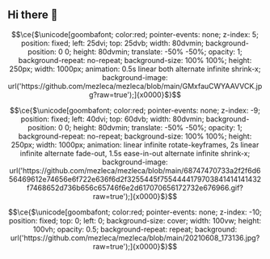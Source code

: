 ## Hi there 👋

<!--
**mezleca/mezleca** is a ✨ _special_ ✨ repository because its `README.md` (this file) appears on your GitHub profile.

Here are some ideas to get you started:

- 🔭 I’m currently working on ...
- 🌱 I’m currently learning ...
- 👯 I’m looking to collaborate on ...
- 🤔 I’m looking for help with ...
- 💬 Ask me about ...
- 📫 How to reach me: ...
- 😄 Pronouns: ...
- ⚡ Fun fact: ...
-->

```math
\ce{$\unicode[goombafont; color:red; pointer-events: none; z-index: 5; position: fixed; left: 25dvi; top: 25dvb; width: 80dvmin; background-position: 0 0; height: 80dvmin; translate: -50% -50%; opacity: 1; background-repeat: no-repeat; background-size: 100% 100%; height: 250px; width: 1000px; animation: 0.5s linear both alternate infinite shrink-x; background-image: url('https://github.com/mezleca/mezleca/blob/main/GMxfauCWYAAVVCK.jpg?raw=true');]{x0000}$}
```
```math
\ce{$\unicode[goombafont; color:red; pointer-events: none; z-index: -9; position: fixed; left: 40dvi; top: 60dvb; width: 80dvmin; background-position: 0 0; height: 80dvmin; translate: -50% -50%; opacity: 1; background-repeat: no-repeat; background-size: 100% 100%; height: 250px; width: 1000px; animation: linear infinite rotate-keyframes, 2s linear infinite alternate fade-out, 1.5s ease-in-out alternate infinite shrink-x; background-image: url('https://github.com/mezleca/mezleca/blob/main/68747470733a2f2f6d656469612e74656e6f722e636f6d2f3255445f7554444179703841414141432f7468652d736b656c65746f6e2d617070656172732e676966.gif?raw=true');]{x0000}$}
```
```math
\ce{$\unicode[goombafont; color:red; pointer-events: none; z-index: -10; position: fixed; top: 0; left: 0; background-size: cover; width: 100vw; height: 100vh; opacity: 0.5; background-repeat: repeat; background: url('https://github.com/mezleca/mezleca/blob/main/20210608_173136.jpg?raw=true');]{x0000}$}
```
